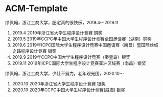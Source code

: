 # ACM-Template
缪佩翰，浙江工商大学，肥宅真的很快乐，2019.4～2019.11
1. 2019.4 2019年浙江省大学生程序设计竞赛 铜奖
2. 2019.5 2019年CCPC年中国大学生程序设计竞赛全国邀请赛（湖南）铜奖
3. 2019.6 2019年ICPC国际大学生程序设计竞赛中国邀请赛（南昌）暨国际丝绸之路程序设计竞赛 银奖
4. 2019.9 2019年CCPC中国大学生程序设计竞赛（秦皇岛）银奖
5. 2019.11 2019年ICPC国际大学生程序设计竞赛亚洲区域赛（南昌）银奖

缪佩翰，浙江工商大学，少壮不努力，老年观光团，2020.10～
1. 2020.10 2020年浙江省大学生程序设计竞赛 银奖
2. 2020.10 2020年CCPC中国大学生程序设计竞赛(威海) 银奖
